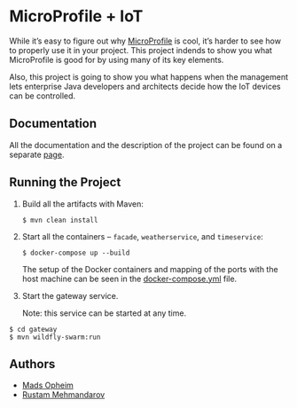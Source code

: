 # MicroProfile + IoT

While it’s easy to figure out why [MicroProfile][1] is cool, it’s harder to see how to properly use it in your project. This project indends to show you what MicroProfile is good for by using many of its key elements.

Also, this project is going to show you what happens when the management lets enterprise Java developers and architects decide how the IoT devices can be controlled.

## Documentation
All the documentation and the description of the project can be found on a separate [page][4].

## Running the Project
1. Build all the artifacts with Maven:
    ```
    $ mvn clean install
    ```
2. Start all the containers – ```facade```, ```weatherservice```, and ```timeservice```:
    ```
    $ docker-compose up --build
    ```
    
    The setup of the Docker containers and mapping of the ports with the host machine can be seen in the [docker-compose.yml][5] file.

3. Start the gateway service. 
    
    Note: this service can be started at any time.

```
$ cd gateway
$ mvn wildfly-swarm:run
```

## Authors
* [Mads Opheim][2]
* [Rustam Mehmandarov][3]



[1]: https://microprofile.io/
[2]: https://github.com/madsop
[3]: https://github.com/mehmandarov
[4]: /docs/structure.md
[5]: /docker-compose.yml